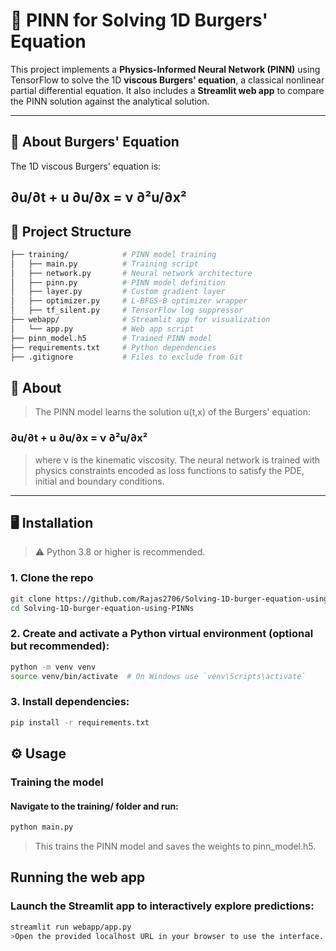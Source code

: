# 🧠 PINN for Solving 1D Burgers' Equation

This project implements a **Physics-Informed Neural Network (PINN)** using TensorFlow to solve the 1D **viscous Burgers' equation**, a classical nonlinear partial differential equation. It also includes a **Streamlit web app** to compare the PINN solution against the analytical solution.

---

## 🔬 About Burgers' Equation

The 1D viscous Burgers' equation is:

∂u/∂t + u ∂u/∂x = ν ∂²u/∂x²
---
## 📁 Project Structure
```bash
├── training/            # PINN model training
│   ├── main.py          # Training script
│   ├── network.py       # Neural network architecture
│   ├── pinn.py          # PINN model definition
│   ├── layer.py         # Custom gradient layer
│   ├── optimizer.py     # L-BFGS-B optimizer wrapper
│   ├── tf_silent.py     # TensorFlow log suppressor
├── webapp/              # Streamlit app for visualization
│   └── app.py           # Web app script
├── pinn_model.h5        # Trained PINN model
├── requirements.txt     # Python dependencies
├── .gitignore           # Files to exclude from Git

```
## 🧪 About
> The PINN model learns the solution 
u(t,x) of the Burgers' equation:

 ### ∂u/∂t + u ∂u/∂x = ν ∂²u/∂x²
 >where ν is the kinematic viscosity. The neural network is trained with physics constraints encoded as loss functions to satisfy the PDE, initial and boundary conditions.
---
## 🖥️ Installation

> ⚠️ Python 3.8 or higher is recommended.

### 1. Clone the repo

```bash
git clone https://github.com/Rajas2706/Solving-1D-burger-equation-using-PINNs.git
cd Solving-1D-burger-equation-using-PINNs
```
### 2. Create and activate a Python virtual environment (optional but recommended):
```bash
python -m venv venv
source venv/bin/activate  # On Windows use `venv\Scripts\activate`
```
### 3. Install dependencies:
```bash
pip install -r requirements.txt
```
## ⚙️ Usage
### Training the model
#### Navigate to the training/ folder and run:
```bash
python main.py
```
>This trains the PINN model and saves the weights to pinn_model.h5.
## Running the web app
### Launch the Streamlit app to interactively explore predictions:
```bash
streamlit run webapp/app.py
>Open the provided localhost URL in your browser to use the interface.
